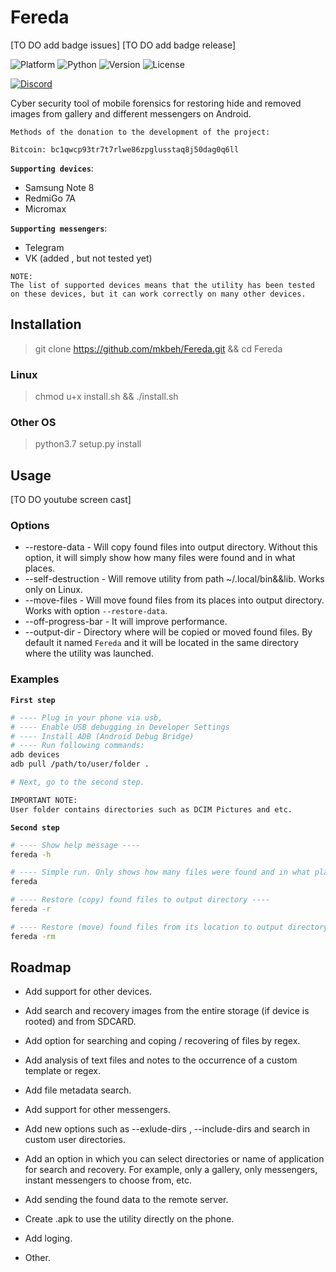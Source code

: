 # Fereda

[TO DO add badge issues]
[TO DO add badge release]

![Platform](https://img.shields.io/badge/Platform-all-RED)
![Python](https://img.shields.io/badge/Python-3.7|3.8-BLUE)
![Version](https://img.shields.io/badge/Version-v0.1-BRIGHTGREEN)
![License](https://img.shields.io/badge/License-GPLv3.0-Yellow)

[![Discord](https://user-images.githubusercontent.com/7288322/34429117-c74dbd12-ecb8-11e7-896d-46369cd0de5b.png)](https://discord.gg/zPxXhr)

Cyber security tool of mobile forensics for restoring hide and removed images from gallery and different messengers on Android.

```lang
Methods of the donation to the development of the project:

Bitcoin: bc1qwcp93tr7t7rlwe86zpglusstaq8j50dag0q6ll
```

**`Supporting devices`**:

* Samsung Note 8
* RedmiGo 7A
* Micromax

**`Supporting messengers`**:

* Telegram
* VK (added , but not tested yet)

```lang
NOTE:
The list of supported devices means that the utility has been tested on these devices, but it can work correctly on many other devices.
```

## Installation

> git clone https://github.com/mkbeh/Fereda.git && cd Fereda

### **Linux**

> chmod u+x install.sh && ./install.sh

### **Other OS**

> python3.7 setup.py install

## Usage

[TO DO youtube screen cast]

### **Options**

* --restore-data - Will copy found files into output directory. Without this option, it will simply show how many files were found and in what places.
* --self-destruction - Will remove utility from path ~/.local/bin&&lib. Works only on Linux.
* --move-files - Will move found files from its places into output directory. Works with option `--restore-data`.
* --off-progress-bar - It will improve performance.
* --output-dir - Directory where will be copied or moved found files. By default it named `Fereda` and it will be located in the same directory where the utility was launched.

### **Examples**

**`First step`**

```bash
# ---- Plug in your phone via usb,
# ---- Enable USB debugging in Developer Settings
# ---- Install ADB (Android Debug Bridge)
# ---- Run following commands:
adb devices
adb pull /path/to/user/folder .

# Next, go to the second step.

IMPORTANT NOTE:
User folder contains directories such as DCIM Pictures and etc.
```

**`Second step`**

```bash
# ---- Show help message ----
fereda -h

# ---- Simple run. Only shows how many files were found and in what places ----
fereda

# ---- Restore (copy) found files to output directory ----
fereda -r

# ---- Restore (move) found files from its location to output directory ----
fereda -rm
```

## Roadmap

* Add support for other devices.

* Add search and recovery images from the entire storage
(if device is rooted) and from SDCARD.

* Add option for searching and coping / recovering of files by regex.

* Add analysis of text files and notes to the occurrence of a custom template or regex.

* Add file metadata search.

* Add support for other messengers.

* Add new options such as --exlude-dirs , --include-dirs and search in custom user directories.

* Add an option in which you can select directories or name of application for search and recovery. For example, only a gallery, only messengers, instant messengers to choose from, etc.

* Add sending the found data to the remote server.

* Сreate .apk to use the utility directly on the phone.

* Add loging.

* Other.
